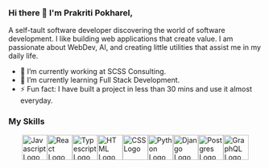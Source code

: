 ### Hi there 👋 I'm Prakriti Pokharel,

A self-tault software developer discovering the world of software development. I like building web applications that create value. I am passionate about WebDev, AI, and creating little utilities that assist me in my daily life.

<!--
**iprakritip/iprakritip** is a ✨ _special_ ✨ repository because its `README.md` (this file) appears on your GitHub profile.

Here are some ideas to get you started:


-->
- 🔭 I’m currently working at SCSS Consulting.
- 🌱 I’m currently learning Full Stack Development.
- ⚡ Fun fact: I have built a project in less than 30 mins and use it almost everyday.

### My Skills
<div style="display:flex; justify-content: center; align-items:center; ">
<img src="https://upload.wikimedia.org/wikipedia/commons/thumb/6/6a/JavaScript-logo.png/640px-JavaScript-logo.png" alt="Javascript Logo" width="50">
<img src="https://upload.wikimedia.org/wikipedia/commons/thumb/a/a7/React-icon.svg/2300px-React-icon.svg.png" alt="React Logo" width="50">
<img src="https://upload.wikimedia.org/wikipedia/commons/thumb/4/4c/Typescript_logo_2020.svg/2048px-Typescript_logo_2020.svg.png" alt="Typescript Logo" width="50">
<img src="https://cdn-icons-png.flaticon.com/512/732/732212.png" alt="HTML Logo" width="50">
<img src="https://upload.wikimedia.org/wikipedia/commons/thumb/d/d5/CSS3_logo_and_wordmark.svg/1200px-CSS3_logo_and_wordmark.svg.png" alt="CSS Logo" width="50">
<img src="https://upload.wikimedia.org/wikipedia/commons/thumb/c/c3/Python-logo-notext.svg/1869px-Python-logo-notext.svg.png" alt="Python Logo" width="50">
<img src="https://www.djangoproject.com/m/img/logos/django-logo-negative.png" alt="Django Logo" width="50">
<img src="https://upload.wikimedia.org/wikipedia/commons/thumb/2/29/Postgresql_elephant.svg/1200px-Postgresql_elephant.svg.png" alt="Postgres Logo" width="50">
<img src="https://upload.wikimedia.org/wikipedia/commons/thumb/1/17/GraphQL_Logo.svg/1024px-GraphQL_Logo.svg.png" alt="GraphQL Logo" width="50">

</div>


